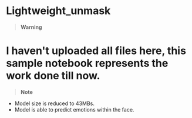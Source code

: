 # Lightweight_unmask

> **Warning**
# I haven't uploaded all files here, this sample notebook represents the work done till now.
> **Note**
* Model size is reduced to 43MBs.
* Model is able to predict emotions within the face.
